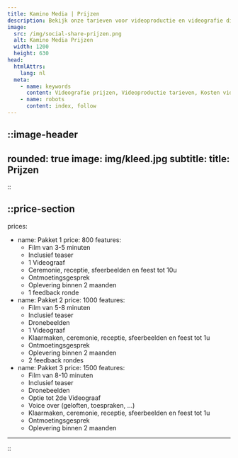 ```yaml
---
title: Kamino Media | Prijzen
description: Bekijk onze tarieven voor videoproductie en videografie diensten. Betaalbare videograaf pakketten voor bruiloften, evenementen en bedrijfsvideo’s, passend bij elk budget.
image:
  src: /img/social-share-prijzen.png
  alt: Kamino Media Prijzen
  width: 1200
  height: 630
head:
  htmlAttrs:
    lang: nl
  meta:
    - name: keywords
      content: Videografie prijzen, Videoproductie tarieven, Kosten videograaf, Prijslijst videografie, Tarieven videodiensten, Budget videografie, Betaalbare videografie, Videograaf kosten, Videoproductie pakketten, Prijzen video-opnamen
    - name: robots
      content: index, follow
---
```


::image-header
---
rounded: true
image: img/kleed.jpg
subtitle: 
title: Prijzen
---
::

::price-section
---
prices:
  - name: Pakket 1
    price: 800
    features:
      - Film van 3-5 minuten
      - Inclusief teaser
      - 1 Videograaf
      - Ceremonie, receptie, sfeerbeelden en feest tot 10u
      - Ontmoetingsgesprek
      - Oplevering binnen 2 maanden
      - 1 feedback ronde
  - name: Pakket 2
    price: 1000
    features:
      - Film van 5-8 minuten
      - Inclusief teaser
      - Dronebeelden
      - 1 Videograaf
      - Klaarmaken, ceremonie, receptie, sfeerbeelden en feest tot 1u
      - Ontmoetingsgesprek
      - Oplevering binnen 2 maanden
      - 2 feedback rondes
  - name: Pakket 3
    price: 1500
    features:
      - Film van 8-10 minuten
      - Inclusief teaser
      - Dronebeelden
      - Optie tot 2de Videograaf
      - Voice over (geloften, toespraken, ...)
      - Klaarmaken, ceremonie, receptie, sfeerbeelden en feest tot 1u
      - Ontmoetingsgesprek
      - Oplevering binnen 2 maanden
---
::
